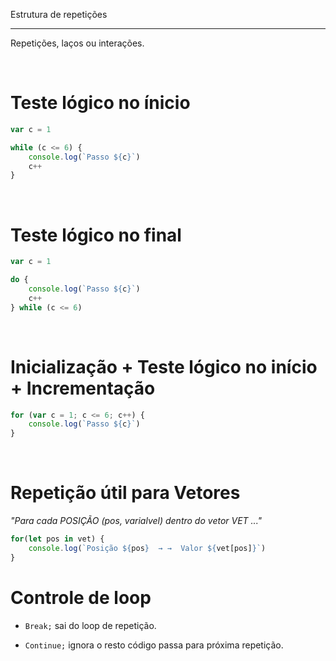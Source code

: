 Estrutura de repetições
***

Repetições, laços ou interações.
 
<br/>
 
# Teste lógico no ínicio

```javascript
var c = 1

while (c <= 6) {
    console.log(`Passo ${c}`)
    c++
}
```

<br/>
 
# Teste lógico no final

```javascript
var c = 1

do {
    console.log(`Passo ${c}`)
    c++
} while (c <= 6)
```

<br/>
 
# Inicialização + Teste lógico no início + Incrementação

```javascript
for (var c = 1; c <= 6; c++) {
    console.log(`Passo ${c}`)
}
```

<br/>
 
# Repetição útil para Vetores

_"Para cada POSIÇÃO (pos, varialvel) dentro do vetor VET ..."_
```javascript
for(let pos in vet) {
    console.log(`Posição ${pos}  → →  Valor ${vet[pos]}`)
}
```

# Controle de loop

* `Break;` sai do loop de repetição.	

* `Continue;` ignora o resto código passa para próxima repetição.
